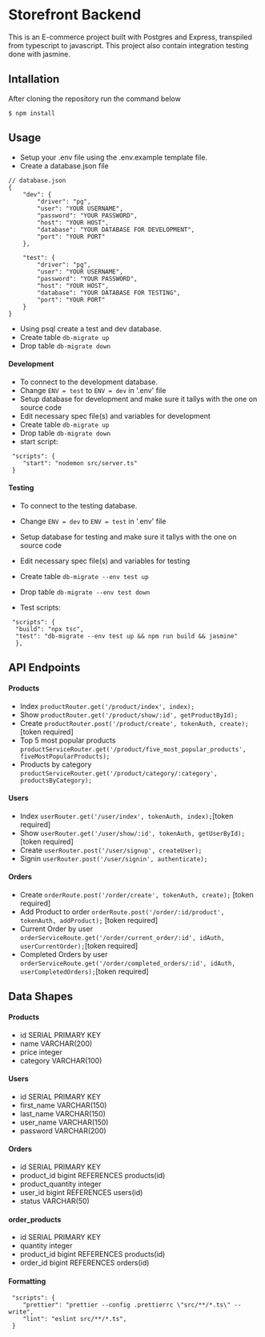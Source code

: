 # Storefront Backend

This is an E-commerce project built with Postgres and Express, transpiled from
typescript to javascript. This project also contain integration
testing done with jasmine.

## Intallation

After cloning the repository run the command below

`$ npm install`

## Usage

- Setup your .env file using the .env.example template file.
- Create a database.json file

```
// database.json
{
    "dev": {
        "driver": "pg",
        "user": "YOUR USERNAME",
        "password": "YOUR PASSWORD",
        "host": "YOUR HOST",
        "database": "YOUR DATABASE FOR DEVELOPMENT",
        "port": "YOUR PORT"
    },

    "test": {
        "driver": "pg",
        "user": "YOUR USERNAME",
        "password": "YOUR PASSWORD",
        "host": "YOUR HOST",
        "database": "YOUR DATABASE FOR TESTING",
        "port": "YOUR PORT"
    }
}
```

- Using psql create a test and dev database.
- Create table `db-migrate up`
- Drop table `db-migrate down`

#### Development

- To connect to the development database.
- Change `ENV = test` to `ENV = dev` in '.env' file
- Setup database for development and make sure it tallys with the one on source code
- Edit necessary spec file(s) and variables for development
- Create table `db-migrate up`
- Drop table `db-migrate down`
- start script:

```
 "scripts": {
    "start": "nodemon src/server.ts"
 }
```

#### Testing

- To connect to the testing database.
- Change `ENV = dev` to `ENV = test` in '.env' file
- Setup database for testing and make sure it tallys with the one on source code
- Edit necessary spec file(s) and variables for testing
- Create table `db-migrate --env test up`
- Drop table `db-migrate --env test down`

- Test scripts:

```
 "scripts": {
  "build": "npx tsc",
  "test": "db-migrate --env test up && npm run build && jasmine"
  },
```

## API Endpoints

#### Products

- Index `productRouter.get('/product/index', index);`
- Show `productRouter.get('/product/show/:id', getProductById);`
- Create `productRouter.post('/product/create', tokenAuth, create);`[token required]
- Top 5 most popular products `productServiceRouter.get('/product/five_most_popular_products', fiveMostPopularProducts);`
- Products by category `productServiceRouter.get('/product/category/:category', productsByCategory);`

#### Users

- Index `userRouter.get('/user/index', tokenAuth, index);`[token required]
- Show `userRouter.get('/user/show/:id', tokenAuth, getUserById);` [token required]
- Create `userRouter.post('/user/signup', createUser);`
- Signin `userRouter.post('/user/signin', authenticate);`

#### Orders

- Create `orderRoute.post('/order/create', tokenAuth, create);` [token required]
- Add Product to order `orderRoute.post('/order/:id/product', tokenAuth, addProduct);` [token required]
- Current Order by user `orderServiceRoute.get('/order/current_order/:id', idAuth, userCurrentOrder);`[token required]
- Completed Orders by user `orderServiceRoute.get('/order/completed_orders/:id', idAuth, userCompletedOrders);`[token required]

## Data Shapes

#### Products

- id SERIAL PRIMARY KEY
- name VARCHAR(200)
- price integer
- category VARCHAR(100)

#### Users

- id SERIAL PRIMARY KEY
- first_name VARCHAR(150)
- last_name VARCHAR(150)
- user_name VARCHAR(150)
- password VARCHAR(200)

#### Orders

- id SERIAL PRIMARY KEY
- product_id bigint REFERENCES products(id)
- product_quantity integer
- user_id bigint REFERENCES users(id)
- status VARCHAR(50)

#### order_products

- id SERIAL PRIMARY KEY
- quantity integer
- product_id bigint REFERENCES products(id)
- order_id bigint REFERENCES orders(id)

#### Formatting

```
 "scripts": {
    "prettier": "prettier --config .prettierrc \"src/**/*.ts\" --write",
    "lint": "eslint src/**/*.ts",
 }
```
